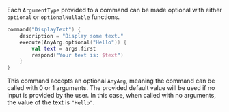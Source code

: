 Each `ArgumentType` provided to a command can be made optional with either `optional` or `optionalNullable` functions.

```kotlin
command("DisplayText") {
    description = "Display some text."
    execute(AnyArg.optional("Hello")) {
        val text = args.first
        respond("Your text is: $text")
    }
}
```

This command accepts an optional `AnyArg`, meaning the command can be called with 0 or 1 arguments. The provided default value will be used if no input is provided by the user. In this case, when called with no arguments, the value of the text is `"Hello"`.

